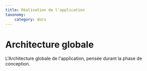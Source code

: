 ```yaml
---
title: Réalisation de l'application
taxonomy:
    category: docs
---
```


# Architecture globale

L'Architecture globale de l'application, pensée durant la phase de conception.

